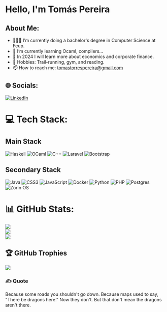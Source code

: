 # Hello, I'm Tomás Pereira

## About Me:
- 👨🏽‍💻 I’m currently doing a bachelor's degree in Computer Science at Feup.<br>
- 🌱 I’m currently learning Ocaml, compilers...<br>
- 🤔 In 2024 I will learn more about economics and corporate finance.<br>
- 🎿 Hobbies:  Trail-running, gym, and reading.<br>
- 📫 How to reach me: tomastorrespereira@gmail.com


## 🌐 Socials:
[![LinkedIn](https://img.shields.io/badge/linkedin-%230077B5.svg?style=for-the-badge&logo=linkedin&logoColor=white)](https://linkedin.com/in/tomás-pereira-394069220)


# 💻 Tech Stack: 
## Main Stack
![Haskell](https://img.shields.io/badge/Haskell-5e5086?style=for-the-badge&logo=haskell&logoColor=white)
![OCaml](https://img.shields.io/badge/OCaml-%23E98407.svg?style=for-the-badge&logo=ocaml&logoColor=white)
![C++](https://img.shields.io/badge/c++-%2300599C.svg?style=for-the-badge&logo=c%2B%2B&logoColor=white)
![Laravel](https://img.shields.io/badge/laravel-%23FF2D20.svg?style=for-the-badge&logo=laravel&logoColor=white)
![Bootstrap](https://img.shields.io/badge/bootstrap-%238511FA.svg?style=for-the-badge&logo=bootstrap&logoColor=white)
## Secondary Stack
![Java](https://img.shields.io/badge/java-%23ED8B00.svg?style=for-the-badge&logo=openjdk&logoColor=white)
![CSS3](https://img.shields.io/badge/css3-%231572B6.svg?style=for-the-badge&logo=css3&logoColor=white)
![JavaScript](https://img.shields.io/badge/javascript-%23323330.svg?style=for-the-badge&logo=javascript&logoColor=%23F7DF1E)
![Docker](https://img.shields.io/badge/docker-%230db7ed.svg?style=for-the-badge&logo=docker&logoColor=white)
![Python](https://img.shields.io/badge/python-3670A0?style=for-the-badge&logo=python&logoColor=ffdd54)
![PHP](https://img.shields.io/badge/php-%23777BB4.svg?style=for-the-badge&logo=php&logoColor=white)
![Postgres](https://img.shields.io/badge/postgres-%23316192.svg?style=for-the-badge&logo=postgresql&logoColor=white)
![Zorin OS](https://img.shields.io/badge/-Zorin%20OS-%2310AAEB?style=for-the-badge&logo=zorin&logoColor=white)
# 📊 GitHub Stats:
![](https://github-readme-stats.vercel.app/api?username=elliothacker33&theme=slateorange&hide_border=false&include_all_commits=true&count_private=true)<br/>
![](https://github-readme-streak-stats.herokuapp.com/?user=elliothacker33&theme=slateorange&hide_border=false)<br/>
![](https://github-readme-stats.vercel.app/api/top-langs/?username=elliothacker33&theme=slateorange&hide_border=false&include_all_commits=true&count_private=true&layout=compact)

## 🏆 GitHub Trophies
![](https://github-profile-trophy.vercel.app/?username=elliothacker33&theme=alduin&no-frame=true&no-bg=false&margin-w=4)

### ✍️ Quote
Because some roads you shouldn't go down. Because maps used to say, "There be dragons here." Now they don't. But that don't mean the dragons aren't there.

<!-- Proudly created with GPRM ( https://gprm.itsvg.in ) -->
